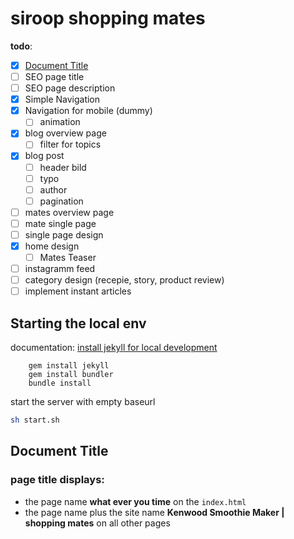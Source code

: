 # siroop shopping mates

**todo**:
* [x] [Document Title](#page-title-displays)
* [ ] SEO page title
* [ ] SEO page description
* [x] Simple Navigation
* [x] Navigation for mobile (dummy)
    - [ ] animation 
* [x] blog overview page
    - [ ] filter for topics
* [x] blog post
    - [ ] header bild
    - [ ] typo 
    - [ ] author
    - [ ] pagination 
* [ ] mates overview page
* [ ] mate single page
* [ ] single page design
* [x] home design
    - [ ] Mates Teaser
* [ ] instagramm feed 
* [ ] category design (recepie, story, product review)
* [ ] implement instant articles

## Starting the local env

documentation: [install jekyll for local development](https://help.github.com/articles/setting-up-your-github-pages-site-locally-with-jekyll/)

```
    gem install jekyll
    gem install bundler
    bundle install
```


start the server with empty baseurl
```bash
sh start.sh
```

## Document Title

### page title displays:
+ the page name **what ever you time** on the `index.html`
+ the page name plus the site name **Kenwood Smoothie Maker | shopping mates** on all other pages
